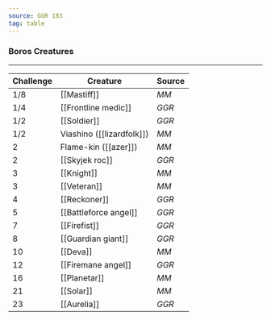 ```yaml
---
source: GGR 183
tag: table
---
```


### Boros Creatures
---
|Challenge|Creature|Source|
|----|----------|----|
|1/8|[[Mastiff]]|_MM_|
|1/4|[[Frontline medic]]|_GGR_|
|1/2|[[Soldier]]|_GGR_|
|1/2|Viashino ([[lizardfolk]])|_MM_|
|2|Flame-kin ([[azer]])|_MM_|
|2|[[Skyjek roc]]|_GGR_|
|3|[[Knight]]|_MM_|
|3|[[Veteran]]|_MM_|
|4|[[Reckoner]]|_GGR_|
|5|[[Battleforce angel]]|_GGR_|
|7|[[Firefist]]|_GGR_|
|8|[[Guardian giant]]|_GGR_|
|10|[[Deva]]|_MM_|
|12|[[Firemane angel]]|_GGR_|
|16|[[Planetar]]|_MM_|
|21|[[Solar]]|_MM_|
|23|[[Aurelia]]|_GGR_|
